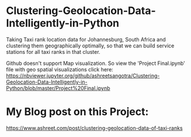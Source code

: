 # Clustering-Geolocation-Data-Intelligently-in-Python
Taking Taxi rank location data for Johannesburg, South Africa and clustering them geographically optimally, so that we can build service stations for all taxi ranks in that cluster. 


Github doesn't support Map visualization. So view the 'Project Final.ipynb' file with geo spatial visualizations click here:
https://nbviewer.jupyter.org/github/ashreetsangotra/Clustering-Geolocation-Data-Intelligently-in-Python/blob/master/Project%20Final.ipynb

# My Blog post on this Project:
https://www.ashreet.com/post/clustering-geolocation-data-of-taxi-ranks
